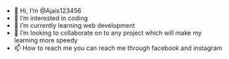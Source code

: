 - 👋 Hi, I’m @Ajais123456
- 👀 I’m interested in coding 
- 🌱 I’m currently learning web development
- 💞️ I’m looking to collaborate on to any project which will make my learning more speedy
- 📫 How to reach me you can reach me through facebook and instagram 

<!---
Ajais123456/A is a ✨ special ✨ repository because its `README.md` (this file) appears on your GitHub profile.
You can click the Preview link to take a look at your changes.
--->
